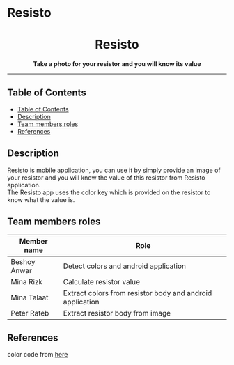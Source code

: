 # Resisto
<p align="center">
  <h1 align="center"> Resisto </h1>
</p>

<p align="center">
  <b>Take a photo for your resistor and you will know its value</b>
</p>

---

## Table of Contents

- [Table of Contents](#table-of-contents)
- [Description](#description)
- [Team members roles](#team-members-roles)
- [References](#references)

## Description
Resisto is mobile application, you can use it by simply provide an image of your resistor and you will know the value of this resistor from Resisto application.<br />
The Resisto app uses the color key which is provided on the resistor to know what the value is.<br />
## Team members roles
| Member name   |  Role         |
| ------------- | ------------- |
| Beshoy Anwar  | Detect colors and android application |
| Mina Rizk     | Calculate resistor value  |
| Mina Talaat   | Extract colors from resistor body and android application |
| Peter Rateb   | Extract resistor body from image  |
## References 
color code from [here](http://www.resistorguide.com/resistor-color-code/)
